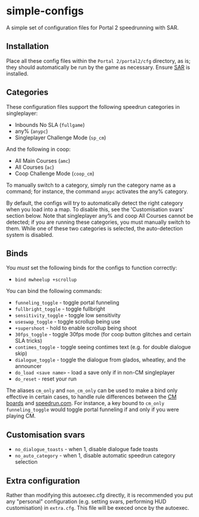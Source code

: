 # simple-configs

A simple set of configuration files for Portal 2 speedrunning with SAR.

## Installation

Place all these config files within the `Portal 2/portal2/cfg` directory, as is;
they should automatically be run by the game as necessary. Ensure [SAR] is
installed.

[SAR]: https://github.com/p2sr/SourceAutoRecord

## Categories

These configuration files support the following speedrun categories in
singleplayer:
- Inbounds No SLA (`fullgame`)
- any% (`anypc`)
- Singleplayer Challenge Mode (`sp_cm`)

And the following in coop:
- All Main Courses (`amc`)
- All Courses (`ac`)
- Coop Challenge Mode (`coop_cm`)

To manually switch to a category, simply run the category name as a
command; for instance, the command `anypc` activates the any% category.

By default, the configs will try to automatically detect the right
category when you load into a map. To disable this, see the
'Customisation svars' section below. Note that singleplayer any% and
coop All Courses cannot be detected; if you are running these
categories, you must manually switch to them. While one of these two
categories is selected, the auto-detection system is disabled.

## Binds

You *must* set the following binds for the configs to function
correctly:
- `bind mwheelup +scrollup`

You can bind the following commands:
- `funneling_toggle` - toggle portal funneling
- `fullbright_toggle` - toggle fullbright
- `sensitivity_toggle` - toggle low sensitivity
- `useswap_toggle` - toggle scrollup being use
- `+supershoot` - hold to enable scrollup being shoot
- `30fps_toggle` - toggle 30fps mode (for coop button glitches and certain SLA tricks)
- `contimes_toggle` - toggle seeing contimes text (e.g. for double dialogue skip)
- `dialogue_toggle` - toggle the dialogue from glados, wheatley, and the announcer
- `do_load <save name>` - load a save only if in non-CM singleplayer
- `do_reset` - reset your run

The aliases `cm_only` and `non_cm_only` can be used to make a bind only
effective in certain cases, to handle rule differences between the
[CM boards] and [speedrun.com]. For instance, a key bound to `cm_only
funneling_toggle` would toggle portal funneling if and only if you were
playing CM.

[CM boards]: https://board.portal2.sr
[speedrun.com]: https://speedrun.com/portal_2

## Customisation svars

- `no_dialogue_toasts`  - when 1, disable dialogue fade toasts
- `no_auto_category`    - when 1, disable automatic speedrun category selection

## Extra configuration

Rather than modifying this autoexec.cfg directly, it is recommended you
put any "personal" configuration (e.g. setting svars, performing HUD
customisation) in `extra.cfg`. This file will be execed once by the
autoexec.
